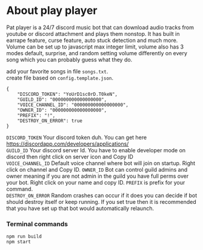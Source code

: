# About play player

Pat player is a 24/7 discord music bot that can download audio tracks from youtube or discord attachment and plays them nonstop. It has built in earrape feature, curse feature, auto stuck detection and much more. Volume can be set up to javascript max integer limit, volume also has 3 modes default, surprise, and random setting volume differently on every song which you can probably guess what they do.

add your favorite songs in file `songs.txt`.<br/>
create file based on `config.template.json`.<br/>

```
{
	"DISCORD_TOKEN": "YoUrD1sc0rD.T0keN",
	"GUILD_ID": "000000000000000000",
	"VOICE_CHANNEL_ID": "000000000000000000",
	"OWNER_ID": "000000000000000000",
	"PREFIX": "!",
	"DESTROY_ON_ERROR": true
}

```

`DISCORD_TOKEN` Your discord token duh. You can get here https://discordapp.com/developers/applications/<br/>
`GUILD_ID` Your discord server Id. You have to enable developer mode on discord then right click on server icon and Copy ID<br/>
`VOICE_CHANNEL_ID` Default voice channel where bot will join on startup. Right click on channel and Copy ID.
`OWNER_ID` Bot can control guild admins and owner meaning if you are not admin in the guild you have full perms over your bot. Right click on your name and copy ID.
`PREFIX` is prefix for your command.<br/>
`DESTROY_ON_ERROR` Random crashes can occur if it does you can decide if bot should destroy itself or keep running. If you set true then it is recommended that you have set up that bot would automatically relaunch.

### Terminal commands
```
npm run build
npm start
```


